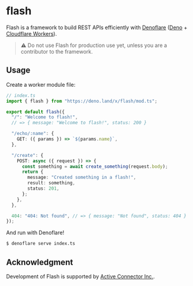 # flash

Flash is a framework to build REST APIs efficiently with
[Denoflare](https://denoflare.dev/) ([Deno](https://deno.land/) +
[Cloudflare Workers](https://www.cloudflare.com/products/workers-kv/)).

> :warning: Do not use Flash for production use yet, unless you are a
> contributor to the framework.

## Usage

Create a worker module file:

```typescript
// index.ts
import { flash } from "https://deno.land/x/flash/mod.ts";

export default flash({
  "/": "Welcome to flash!",
  // => { message: "Welcome to flash!", status: 200 }

  "/echo/:name": {
    GET: ({ params }) => `${params.name}`,
  },

  "/create": {
    POST: async ({ request }) => {
      const something = await create_something(request.body);
      return { 
        message: "Created something in a flash!",
        result: something,
        status: 201,
      };
    },
  },

  404: "404: Not found", // => { message: "Not found", status: 404 }
});
```

And run with Denoflare!

```sh
$ denoflare serve index.ts
```

## Acknowledgment

Development of Flash is supported by
[Active Connector Inc.](https://active-connector.com).
